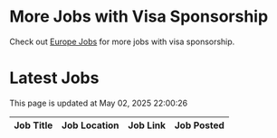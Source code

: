 # More Jobs with Visa Sponsorship

Check out [Europe Jobs](https://github.com/sureshparimi/europejobs#latest-jobs) for more jobs with visa sponsorship.

# Latest Jobs

This page is updated at May 02, 2025 22:00:26

| Job Title | Job Location | Job Link | Job Posted |
| --- | --- | --- | --- |
